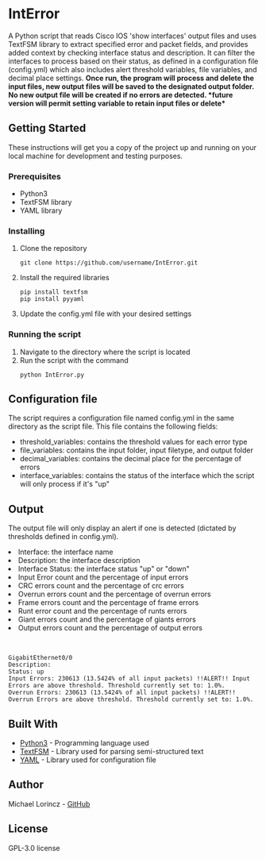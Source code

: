 <h1>IntError</h1>

<p>A Python script that reads Cisco IOS 'show interfaces' output files and uses TextFSM library to extract specified error and packet fields, and provides added context by checking interface status and description. It can filter the interfaces to process based on their status, as defined in a configuration file (config.yml) which also includes alert threshold variables, file variables, and decimal place settings.
<b>Once run, the program will process and delete the input files, new output files will be saved to the designated output folder. No new output file will be created if no errors are detected. *future version will permit setting variable to retain input files or delete*</b></p>

<h2>Getting Started</h2>

<p>These instructions will get you a copy of the project up and running on your local machine for development and testing purposes.</p>

<h3>Prerequisites</h3>

<ul>
  <li>Python3</li>
  <li>TextFSM library</li>
  <li>YAML library</li>
</ul>

<h3>Installing</h3>

<ol>
  <li>Clone the repository</li>
  <pre><code>git clone https://github.com/username/IntError.git</code></pre>
  <li>Install the required libraries</li>
  <pre><code>pip install textfsm
pip install pyyaml</code></pre>
  <li>Update the config.yml file with your desired settings</li>
</ol>

<h3>Running the script</h3>

<ol>
  <li>Navigate to the directory where the script is located</li>
  <li>Run the script with the command</li>
  <pre><code>python IntError.py</code></pre>
</ol>

<h2>Configuration file</h2>

<p>The script requires a configuration file named config.yml in the same directory as the script file. This file contains the following fields:</p>
<ul>
  <li>threshold_variables: contains the threshold values for each error type</li>
  <li>file_variables: contains the input folder, input filetype, and output folder</li>
  <li>decimal_variables: contains the decimal place for the percentage of errors</li>
  <li>interface_variables: contains the status of the interface which the script will only process if it's "up"</li>
</ul>

<h2>Output</h2>

<p>The output file will only display an alert if one is detected (dictated by thresholds defined in config.yml).</p>
<li>Interface: the interface name</li>
<li>Description: the interface description</li>
<li>Interface Status: the interface status "up" or "down"</li>
<li>Input Error count and the percentage of input errors</li>
<li>CRC errors count and the percentage of crc errors</li>
<li>Overrun errors count and the percentage of overrun errors</li>
<li>Frame errors count and the percentage of frame errors</li>
<li>Runt error count and the percentage of runts errors</li>
<li>Giant errors count and the percentage of giants errors</li>
<li>Output errors count and the percentage of output errors</li>
</ul>
<br>
<pre><code>
GigabitEthernet0/0
Description: 
Status: up
Input Errors: 230613 (13.5424% of all input packets) !!ALERT!! Input Errors are above threshold. Threshold currently set to: 1.0%.
Overrun Errors: 230613 (13.5424% of all input packets) !!ALERT!! Overrun Errors are above threshold. Threshold currently set to: 1.0%.
</code></pre>
<h2>Built With</h2>
<ul>
  <li><a href='https://www.python.org/'>Python3</a> - Programming language used</li>
  <li><a href='https://github.com/google/textfsm'>TextFSM</a> - Library used for parsing semi-structured text</li>
  <li><a href='https://yaml.org/'>YAML</a> - Library used for configuration file</li>
</ul>
<h2>Author</h2>
Michael Lorincz - <a href='https://github.com/mycol'>GitHub</a>
<h2>License</h2>
<p>GPL-3.0 license</p>
